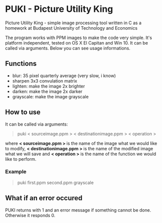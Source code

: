 # PUKI - Picture Utility King
Picture Utility King - simple image processing tool written in C as a homework at Budapest University of Technology and Economics

The program works with PPM images to make the code very simple. It's platform independent, tested on OS X El Capitan and Win 10.
It can be called via arguments. Below you can see usage informations.

## Functions
* blur: 35 pixel quarterly average (very slow, i know)
* sharpen 3x3 convulation matrix
* lighten: make the image 2x brighter
* darken: make the image 2x darker
* grayscale: make the image grayscale

## How to use
It can be called via arguments:
> puki < sourceimage.ppm > < destinationimage.ppm > < operation >

where <b> < sourceimage.ppm > </b> is the name of the image what we would like to modify, <b> < destinationimage.ppm > </b> is the name of the modified image what we will save and <b> < operation > </b> is the name of the function we would like to perform.
  
### Example
> puki first.ppm second.ppm grayscale
  
## What if an error occured
PUKI returns with 1 and an error message if something cannot be done. Otherwise it responds 0.

